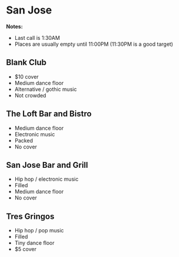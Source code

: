 # San Jose
**Notes:**

- Last call is 1:30AM
- Places are usually empty until 11:00PM (11:30PM is a good target)

## Blank Club
- $10 cover
- Medium dance floor
- Alternative / gothic music
- Not crowded

## The Loft Bar and Bistro
- Medium dance floor
- Electronic music
- Packed
- No cover

## San Jose Bar and Grill
- Hip hop / electronic music
- Filled
- Medium dance floor
- No cover

## Tres Gringos
- Hip hop / pop music
- Filled
- Tiny dance floor
- $5 cover
